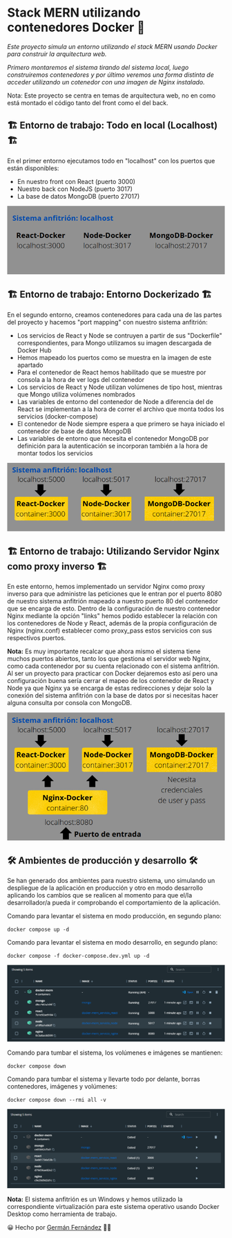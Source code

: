 # Stack MERN utilizando contenedores Docker 🚀
_Este proyecto simula un entorno utilizando el stack MERN usando Docker para construir la arquitectura web._


_Primero montaremos el sistema tirando del sistema local, luego construiremos contenedores y por último veremos una forma distinta de acceder utilizando un cotenedor con una imagen de Nginx instalado._


Nota: Este proyecto se centra en temas de arquitectura web, no en como está montado el código tanto del front como el del back.
## :building_construction: Entorno de trabajo: Todo en local (Localhost) :building_construction:
En el primer entorno ejecutamos todo en "localhost" con los puertos que están disponibles:
- En nuestro front con React (puerto 3000)
- Nuestro back con NodeJS (puerto 3017)
- La base de datos MongoDB (puerto 27017)

![Foto Localhost](./imagenes_readme/localhost.png) 
## :building_construction: Entorno de trabajo: Entorno Dockerizado :building_construction:
En el segundo entorno, creamos contenedores para cada una de las partes del proyecto y hacemos "port mapping" con nuestro sistema anfitrión:
- Los servicios de React y Node se contruyen a partir de sus "Dockerfile" correspondientes, para Mongo utilizamos su imagen descargada de Docker Hub
- Hemos mapeado los puertos como se muestra en la imagen de este apartado
- Para el contenedor de React hemos habilitado que se muestre por consola a la hora de ver logs del contenedor
- Los servicios de React y Node utilizan volúmenes de tipo host, mientras que Mongo utiliza volúmenes nombrados
- Las variables de entorno del contenedor de Node a diferencia del de React se implementan a la hora de correr el archivo que monta todos los servicios (docker-compose)
- El contenedor de Node siempre espera a que primero se haya iniciado el contenedor de base de datos MongoDB
- Las variables de entorno que necesita el contenedor MongoDB por definición para la autenticación se incorporan también a la hora de montar todos los servicios

![Foto Dockerizado](./imagenes_readme/dockerizado.png) 
## :building_construction: Entorno de trabajo: Utilizando Servidor Nginx como proxy inverso :building_construction:
En este entorno, hemos implementado un servidor Nginx como proxy inverso para que administre las peticiones que le entran por el puerto 8080 de nuestro sistema anfitrión mapeado a nuestro puerto 80 del contenedor que se encarga de esto. Dentro de la configuración de nuestro contenedor Nginx mediante la opción "links" hemos podido establecer la relación con los contenedores de Node y React, además de la propia configuración de Nginx (nginx.conf) establecer como proxy_pass estos servicios con sus respectivos puertos.

<strong>Nota:</strong> Es muy importante recalcar que ahora mismo el sistema tiene muchos puertos abiertos, tanto los que gestiona el servidor web Nginx, como cada contenedor por su cuenta relacionado con el sistema anfitrión. Al ser un proyecto para practicar con Docker dejaremos esto así pero una configuración buena sería cerrar el mapeo de los contenedor de React y Node ya que Nginx ya se encarga de estas redirecciones y dejar solo la conexión del sistema anfitrión con la base de datos por si necesitas hacer alguna consulta por consola con MongoDB.

![foto](./imagenes_readme/nginx.png) 
## :hammer_and_wrench: Ambientes de producción y desarrollo :hammer_and_wrench:
Se han generado dos ambientes para nuestro sistema, uno simulando un despliegue de la aplicación en producción y otro en modo desarrollo aplicando los cambios que se realicen al momento para que el/la desarrollador/a pueda ir comprobando el comportamiento de la aplicación. 

Comando para levantar el sistema en modo producción, en segundo plano:
```
docker compose up -d
```

Comando para levantar el sistema en modo desarrollo, en segundo plano:
```
docker compose -f docker-compose.dev.yml up -d
```

![foto](./imagenes_readme/sistemalevantado.png)


Comando para tumbar el sistema, los volúmenes e imágenes se mantienen:
```
docker compose down
```

Comando para tumbar el sistema y llevarte todo por delante, borras contenedores, imágenes y volúmenes:
```
docker compose down --rmi all -v
```

![foto](./imagenes_readme/sistematumbado.png) 

<strong>Nota:</strong> El sistema anfitrión es un Windows y hemos utilizado la correspondiente virtualización para este sistema operativo usando Docker Desktop como herramienta de trabajo.

😀 Hecho por [Germán Fernández](https://www.linkedin.com/in/geerdev/) :technologist: